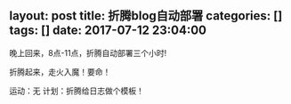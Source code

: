 layout: post
title: 折腾blog自动部署
categories: []
tags: []
date: 2017-07-12 23:04:00
---

晚上回来，8点-11点，折腾自动部署三个小时!

折腾起来，走火入魔！要命！

运动：无
计划：折腾给日志做个模板！

